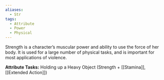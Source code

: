 ```yaml
---
aliases:
  - Str
tags:
  - Attribute
  - Power
  - Physical
---
```


Strength is a character’s muscular power and ability to use the force of her body. It is used for a large number of physical tasks, and is important for most applications of violence.

**Attribute Tasks:** 
Holding up a Heavy Object (Strength + [[Stamina]], [[Extended Action]])